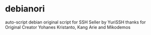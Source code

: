debianori
=========

auto-script debian original script for SSH Seller by YuriSSH thanks for Original Creator Yohanes Kristanto, Kang Arie and Mikodemos
